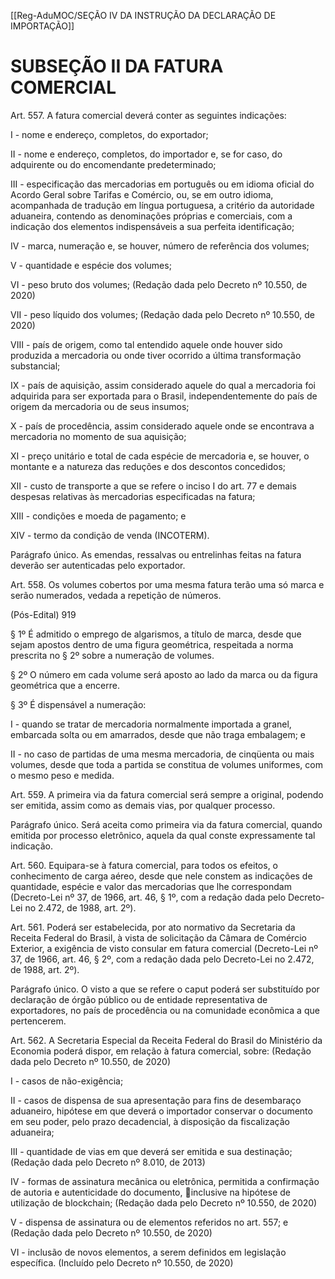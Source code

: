 [[Reg-AduMOC/SEÇÃO IV DA INSTRUÇÃO DA DECLARAÇÃO DE IMPORTAÇÃO]]

# SUBSEÇÃO II DA FATURA COMERCIAL

Art. 557. A fatura comercial deverá conter as seguintes
indicações:

I - nome e endereço, completos, do exportador;

II - nome e endereço, completos, do importador e, se for
caso, do adquirente ou do encomendante predeterminado;

III - especificação das mercadorias em português ou em
idioma oficial do Acordo Geral sobre Tarifas e Comércio, ou,
se em outro idioma, acompanhada de tradução em língua
portuguesa, a critério da autoridade aduaneira, contendo as
denominações próprias e comerciais, com a indicação dos
elementos indispensáveis a sua perfeita identificação;

IV - marca, numeração e, se houver, número de referência
dos volumes;

V - quantidade e espécie dos volumes;

VI - peso bruto dos volumes; (Redação dada pelo Decreto nº
10.550, de 2020)

VII - peso líquido dos volumes; (Redação dada pelo Decreto
nº 10.550, de 2020)

VIII - país de origem, como tal entendido aquele onde houver
sido produzida a mercadoria ou onde tiver ocorrido a última
transformação substancial;

IX - país de aquisição, assim considerado aquele do qual a
mercadoria foi adquirida para ser exportada para o Brasil,
independentemente do país de origem da mercadoria ou de
seus insumos;

X - país de procedência, assim considerado aquele onde se
encontrava a mercadoria no momento de sua aquisição;

XI - preço unitário e total de cada espécie de mercadoria e,
se houver, o montante e a natureza das reduções e dos
descontos concedidos;

XII - custo de transporte a que se refere o inciso I do art. 77
e demais despesas relativas às mercadorias especificadas na
fatura;

XIII - condições e moeda de pagamento; e

XIV - termo da condição de venda (INCOTERM).

Parágrafo único. As emendas, ressalvas ou entrelinhas feitas
na fatura deverão ser autenticadas pelo exportador.

Art. 558. Os volumes cobertos por uma mesma fatura terão
uma só marca e serão numerados, vedada a repetição de
números.

(Pós-Edital)    919

§ 1º É admitido o emprego de algarismos, a título de marca,
desde que sejam apostos dentro de uma figura geométrica,
respeitada a norma prescrita no § 2º sobre a numeração de
volumes.

§ 2º O número em cada volume será aposto ao lado da marca
ou da figura geométrica que a encerre.

§ 3º É dispensável a numeração:

I - quando se tratar de mercadoria normalmente importada
a granel, embarcada solta ou em amarrados, desde que não
traga embalagem; e

II - no caso de partidas de uma mesma mercadoria, de
cinqüenta ou mais volumes, desde que toda a partida se
constitua de volumes uniformes, com o mesmo peso e
medida.

Art. 559. A primeira via da fatura comercial será sempre a
original, podendo ser emitida, assim como as demais vias,
por qualquer processo.

Parágrafo único. Será aceita como primeira via da fatura
comercial, quando emitida por processo eletrônico, aquela
da qual conste expressamente tal indicação.

Art. 560. Equipara-se à fatura comercial, para todos os
efeitos, o conhecimento de carga aéreo, desde que nele
constem as indicações de quantidade, espécie e valor das
mercadorias que lhe correspondam (Decreto-Lei nº 37, de
1966, art. 46, § 1º, com a redação dada pelo Decreto-Lei no
2.472, de 1988, art. 2º).

Art. 561. Poderá ser estabelecida, por ato normativo da
Secretaria da Receita Federal do Brasil, à vista de solicitação
da Câmara de Comércio Exterior, a exigência de visto
consular em fatura comercial (Decreto-Lei nº 37, de 1966,
art. 46, § 2º, com a redação dada pelo Decreto-Lei no 2.472,
de 1988, art. 2º).

Parágrafo único. O visto a que se refere o caput poderá ser
substituído por declaração de órgão público ou de entidade
representativa de exportadores, no país de procedência ou
na comunidade econômica a que pertencerem.

Art. 562. A Secretaria Especial da Receita Federal do Brasil do
Ministério da Economia poderá dispor, em relação à fatura
comercial, sobre: (Redação dada pelo Decreto nº 10.550, de
2020)

I - casos de não-exigência;

II - casos de dispensa de sua apresentação para fins de
desembaraço aduaneiro, hipótese em que deverá o
importador conservar o documento em seu poder, pelo
prazo decadencial, à disposição da fiscalização aduaneira;

III - quantidade de vias em que deverá ser emitida e sua
destinação; (Redação dada pelo Decreto nº 8.010, de 2013)

IV - formas de assinatura mecânica ou eletrônica, permitida
a confirmação de autoria e autenticidade do documento,
inclusive na hipótese de utilização de blockchain; (Redação
dada pelo Decreto nº 10.550, de 2020)

V - dispensa de assinatura ou de elementos referidos no art.
557; e (Redação dada pelo Decreto nº 10.550, de 2020)

VI - inclusão de novos elementos, a serem definidos em
legislação específica. (Incluído pelo Decreto nº 10.550, de
2020)